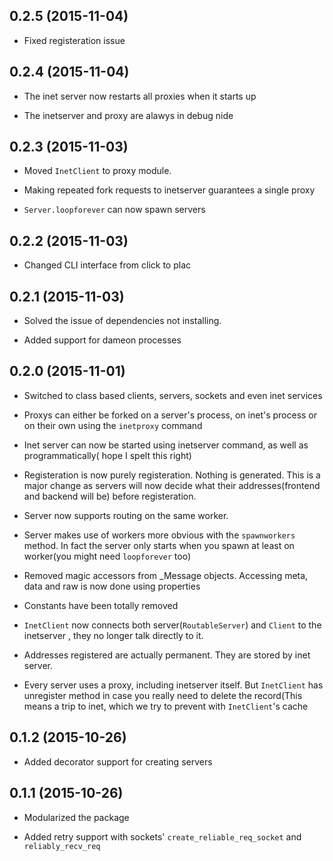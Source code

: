 0.2.5 (2015-11-04)
--------------------
- Fixed registeration issue


0.2.4 (2015-11-04)
--------------------
- The inet server now restarts all proxies when it starts up

- The inetserver and proxy are alawys in debug nide


0.2.3 (2015-11-03)
--------------------
- Moved `InetClient` to proxy module.

- Making repeated fork requests to inetserver guarantees a single proxy

- `Server.loopforever` can now spawn servers


0.2.2 (2015-11-03)
--------------------
- Changed CLI interface from click to plac


0.2.1 (2015-11-03)
--------------------
- Solved the issue of dependencies not installing.

- Added support for dameon processes


0.2.0 (2015-11-01)
-------------------
- Switched to class based clients, servers, sockets and even inet services

- Proxys can either be forked on a server's process, on inet's process or on
their own using the `inetproxy` command

- Inet server can now be started using inetserver command, as well as programmatically(
hope I spelt this right)

- Registeration is now purely registeration. Nothing is generated. This is a major
change as servers will now decide what their addresses(frontend and backend will be)
before registeration.

- Server now supports routing on the same worker.

- Server makes use of workers more obvious with the `spawnworkers` method. In fact
the server only starts when you spawn at least on worker(you might need `loopforever` too)

- Removed magic accessors from _Message objects. Accessing meta, data and raw is now
done using properties

- Constants have been totally removed

- `InetClient` now connects both server(`RoutableServer`) and `Client` to the inetserver
, they no longer talk directly to it.

- Addresses registered are actually permanent. They are stored by inet server.

- Every server uses a proxy, including inetserver itself. But `InetClient` has unregister method
in case you really need to delete the record(This means a trip to inet, which we try to prevent
with `InetClient`'s cache

0.1.2 (2015-10-26)
--------------------
- Added decorator support for creating servers

0.1.1 (2015-10-26)
--------------------
- Modularized the package

- Added retry support with sockets' `create_reliable_req_socket` and 
`reliably_recv_req`